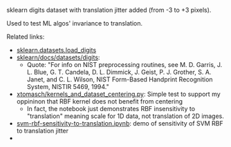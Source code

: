 sklearn digits dataset with translation jitter added (from -3 to +3 pixels).

Used to test ML algos' invariance to translation.

Related links:

- [sklearn.datasets.load_digits](https://scikit-learn.org/stable/modules/generated/sklearn.datasets.load_digits.html)
- [sklearn/docs/datasets/digits](https://scikit-learn.org/stable/datasets/toy_dataset.html#digits-dataset):
  - Quote: "For info on NIST preprocessing routines, see M. D. Garris, J. L. Blue, G. T. Candela, D. L. Dimmick, J. Geist, P. J. Grother, S. A. Janet, and C. L. Wilson, NIST Form-Based Handprint Recognition System, NISTIR 5469, 1994."
- [xtomasch/kernels_and_dataset_centering.py](https://gist.github.com/xtomasch/84d1d8574ef51eb8d42e77560d647e06): Simple test to support my oppininon that RBF kernel does not benefit from centering
  - In fact, the notebook just demonstrates RBF insensitivity to "translation" meaning scale for 1D data, not translation of 2D images.
- [svm-rbf-sensitivity-to-translation.ipynb](https://gist.github.com/shadiakiki1986/689980135fe9dde1d892127bde40a5a1): demo of sensitivity of SVM RBF to translation jitter
- 
